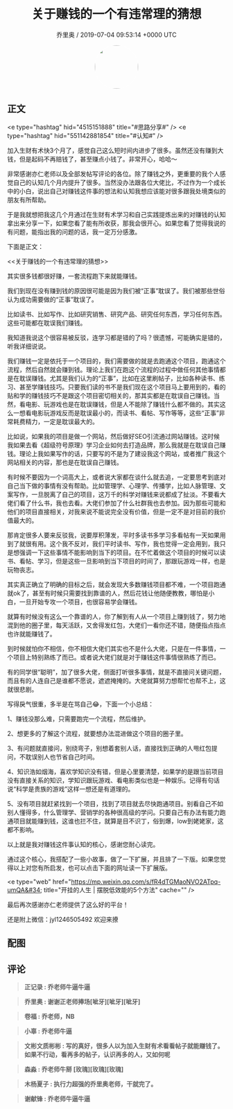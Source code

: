 <h1 align="center">关于赚钱的一个有违常理的猜想</h1>
<p align="center">
    <a>乔里奥 / 2019-07-04 09:53:14 &#43;0000 UTC</a>
</p>

<div align="center">
    <img src="https://images.zsxq.com/FikgtoR0KDBmo2F09_VYXoWRuWXU?e=1590940799&amp;token=kIxbL07-8jAj8w1n4s9zv64FuZZNEATmlU_Vm6zD:v6o5BO7CxBgLFY8jFjo-hi3J7UM=" width="100" height="100" style="border:1px solid;border-radius:50%; color:#ffffff"/>
</div>

## 正文

<div>
&lt;e type=&#34;hashtag&#34; hid=&#34;4515151888&#34; title=&#34;#思路分享#&#34; /&gt; &lt;e type=&#34;hashtag&#34; hid=&#34;551142881854&#34; title=&#34;#认知#&#34; /&gt;

加入生财有术快3个月了，感觉自己这么短时间内进步了很多。虽然还没有赚到大钱，但是起码不再赔钱了，甚至赚点小钱了。非常开心，哈哈～

非常感谢亦仁老师以及全部发帖写评论的各位。除了赚钱之外，更重要的我个人感觉自己的认知几个月内提升了很多。当然没办法跟各位大佬比，不过作为一个成长中的小白，说出自己对赚钱这件事的想法和认知我想应该能对很多跟我处境类似的朋友有所帮助。

于是我就想把我这几个月通过在生财有术学习和自己实践提炼出来的对赚钱的认知拿出来分享一下，如果您看了能有所收获，那我会很开心。如果您看了觉得我说的有问题，能指出我的问题的话，我一定万分感激。

下面是正文：

&lt;&lt;关于赚钱的一个有违常理的猜想&gt;&gt;

其实很多钱都很好赚，一套流程跑下来就能赚钱。

我们到现在没有赚到钱的原因很可能是因为我们被“正事”耽误了。我们被那些世俗认为成功需要做的“正事”耽误了。

比如读书、比如写作、比如研究销售、研究产品、研究任何东西，学习任何东西。这些可能都在耽误我们赚钱。

我知道我说这个很容易被反驳，连学习都是错的了吗？很遗憾，可能确实是错的，听我详细说说。

我们赚钱一定是依托于一个项目的，我们需要做的就是去跑通这个项目，跑通这个流程，然后自然就会赚到钱。理论上我们在跑这个流程的过程中做任何其他事情都是在耽误赚钱。尤其是我们认为的“正事”，比如在这里刷帖子，比如各种读书、练习、甚至学赚钱技巧。只要我们读的书不是我们现在这个项目马上要用到的，看的贴和学的赚钱技巧不是跟这个项目密切相关的，那其实都是在耽误自己赚钱。当然，看电影、玩游戏也是在耽误赚钱，但是人不能除了赚钱什么都不做的。其实这么一想看电影玩游戏反而是耽误最小的，而读书、看帖、写作等等，这些“正事”非常耗费精力，一定是耽误最大的。

比如说，如果我的项目是做一个网站，然后做好SEO引流通过网站赚钱。这时候我如果去看《超级符号原理》学习企业如何去打造品牌，那么我就是在耽误自己赚钱。理论上我如果写作的话，只要写的不是为了建设我这个网站，或者推广我这个网站相关的内容，那也是在耽误自己赚钱。

有时候不要因为一个词高大上，或者说大家都在谈什么就去追，一定要思考到底对自己当下做的事情有没有帮助。比如管理学、心理学、传播学，比如人脉管理、文案写作，一旦脱离了自己的项目，这万千的科学对赚钱来说都成了扯淡。不要看大佬们看了什么书，我也去看。大佬们参加了什么社群我也去参加。因为那些可能和他们的项目直接相关，对我来说不能说完全没有价值，但是一定不是对目前的我价值最大的。

那肯定很多人要来反驳我，说要厚积薄发，平时多读书多学习多看帖有一天如果用到了就很有用。这个我不反对，我们平时读书、写作，我也觉得一定会用到，我只是想强调一下这些事情不能影响到当下的项目。在不忙着做这个项目的时候可以读书、看帖、学习，但是这些一旦影响到当下项目的时间了，那跟玩游戏一样，也是玩物丧志。

其实真正确立了明确的目标之后，就会发现大多数赚钱项目都不难，一个项目跑通就ok了，甚至有时候只需要找到靠谱的人，然后花钱让他随便教教，哪怕是小白，一旦开始专攻一个项目，也很容易学会赚钱。

就算有时候没有这么一个靠谱的人，你了解到有人从一个项目上赚到钱了，努力地混到他的圈子里，每天活跃，又舍得发红包，大佬们一看你还不错，随便指点指点也许就能赚钱了。

到时候就怕你不相信，你不相信大佬们其实也不是什么大佬，只是在一件事情，一个项目上特别熟练了而已。或者说大佬们就是对于赚钱这件事情很熟练了而已。

有的同学很“聪明”，加了很多大佬，侧面打听很多事情，就是不直接问关键问题，而且有的人连自己是谁都不愿说，遮遮掩掩的。大佬就算努力想帮忙也帮不上，这就很悲剧。

写得戾气很重，多半是在骂自己😂，下面一个小总结：

1、赚钱没那么难，只需要跑完一个流程，然后维护。

2、想更多的了解这个流程，就要想办法混进做这个项目的圈子里。

3、有问题就直接问，别绕弯子，别想着套别人话，直接找到正确的人甩红包提问，不耽误别人也节省自己时间。

4、知识浩如烟海，喜欢学知识没有错，但是心里要清楚，如果学的是跟当前项目没有直接关系的知识，学知识跟玩游戏、看电影类似也是一种娱乐。记得有句话说“科学是贵族的游戏”这样一想还是有道理的。

5、没有项目就赶紧找到一个项目，找到了项目就去尽快跑通项目。别看自己不如别人懂得多，什么管理学、营销学的各种很高级的学问。只要自己有办法有能力跑通项目就能赚到钱，这谁也拦不住，就算是目不识丁，俗到爆，low到姥姥家，这都不影响。

以上就是我对赚钱这件事认知的核心，感谢您耐心读完。

通过这个核心，我搭配了一些小故事，做了一下扩展，并且排了一下版。如果您觉得以上对您有所启发，也可以点击下面的网址读一下扩展版。

&lt;e type=&#34;web&#34; href=&#34;https://mp.weixin.qq.com/s/fR4dTGMaoNVO2ATpq-umQA&#34; title=&#34;开挂的人生 | 摆脱低效能的5个方法&#34; cache=&#34;&#34; /&gt;

最后再次感谢亦仁老师提供了这么好的平台！

还是附上微信：jyl1246505492 欢迎来撩
</div>

## 配图
<div class="image" align="center">

</div>

## 评论

<div align="left">
<div>

<blockquote >
<span> <strong>正记录 : 乔老师牛逼牛逼 </strong></span>
</blockquote>

<blockquote >
<span> <strong>乔里奥 : 谢谢正老师捧场[呲牙][呲牙][呲牙] </strong></span>
</blockquote>

<blockquote >
<span> <strong>卷福 : 乔老师，NB </strong></span>
</blockquote>

<blockquote >
<span> <strong>小辜 : 乔老师牛逼 </strong></span>
</blockquote>

<blockquote >
<span> <strong>文彬文质彬彬 : 写的真好，很多人以为加入生财有术看看帖子就能赚钱了。如果不行动，看再多的帖子，认识再多的人，又如何呢 </strong></span>
</blockquote>

<blockquote >
<span> <strong>森淼 : 乔老师牛掰 [玫瑰][玫瑰][玫瑰] </strong></span>
</blockquote>

<blockquote >
<span> <strong>木杨夏子 : 执行力超强的乔里奥老师，干就完了。 </strong></span>
</blockquote>

<blockquote >
<span> <strong>谢献锋 : 乔老师牛逼牛逼 </strong></span>
</blockquote>

</div>
</div>